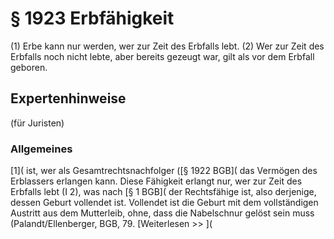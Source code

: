 # § 1923 Erbfähigkeit
(1) Erbe kann nur werden, wer zur Zeit des Erbfalls lebt.
(2) Wer zur Zeit des Erbfalls noch nicht lebte, aber bereits gezeugt war, gilt als vor dem Erbfall geboren.
## Expertenhinweise
(für Juristen)
### Allgemeines
[1]( ist, wer als Gesamtrechtsnachfolger ([§ 1922 BGB]( das Vermögen des Erblassers erlangen kann. Diese Fähigkeit erlangt nur, wer zur Zeit des Erbfalls lebt (I 2), was nach [§ 1 BGB]( der Rechtsfähige ist, also derjenige, dessen Geburt vollendet ist. Vollendet ist die Geburt mit dem vollständigen Austritt aus dem Mutterleib, ohne, dass die Nabelschnur gelöst sein muss (Palandt/Ellenberger, BGB, 79.
[Weiterlesen >> ](